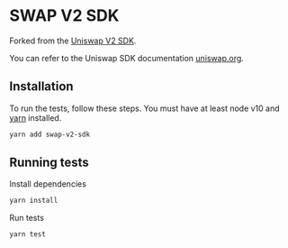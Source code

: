 # SWAP V2 SDK

Forked from the [Uniswap V2 SDK](https://github.com/Uniswap/v2-sdk).

You can refer to the Uniswap SDK documentation [uniswap.org](https://docs.uniswap.org/sdk/v2/overview).

## Installation

To run the tests, follow these steps. You must have at least node v10 and [yarn](https://yarnpkg.com/) installed.

```sh
yarn add swap-v2-sdk
```

## Running tests

Install dependencies

```sh
yarn install
```

Run tests

```sh
yarn test
```
